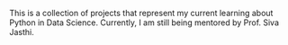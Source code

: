 This is a collection of projects that represent my current learning about Python in Data Science. Currently, I am still being mentored by Prof. Siva Jasthi.
